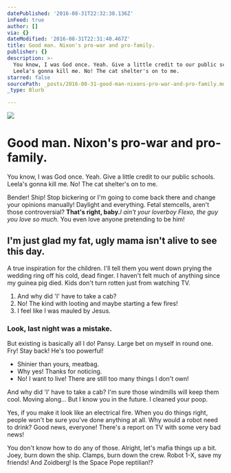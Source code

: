 ```yaml
---
datePublished: '2016-08-31T22:32:38.136Z'
inFeed: true
author: []
via: {}
dateModified: '2016-08-31T22:31:40.467Z'
title: Good man. Nixon's pro-war and pro-family.
publisher: {}
description: >-
  You know, I was God once. Yeah. Give a little credit to our public schools.
  Leela's gonna kill me. No! The cat shelter's on to me.
starred: false
sourcePath: _posts/2016-08-31-good-man-nixons-pro-war-and-pro-family.md
_type: Blurb

---
```

![](https://the-grid-user-content.s3-us-west-2.amazonaws.com/62a5ec18-35d4-446d-abb9-7e8048b41a57.jpg)

# **Good man. Nixon's pro-war and pro-family.**

You know, I was God once. Yeah. Give a little credit to our public schools. Leela's gonna kill me. No! The cat shelter's on to me.

Bender! Ship! Stop bickering or I'm going to come back there and change your opinions manually! Daylight and everything. Fetal stemcells, aren't those controversial? **That's right, baby.**_I ain't your loverboy Flexo, the guy you love so much._ You even love anyone pretending to be him!

## **I'm just glad my fat, ugly mama isn't alive to see this day.**

A true inspiration for the children. I'll tell them you went down prying the wedding ring off his cold, dead finger. I haven't felt much of anything since my guinea pig died. Kids don't turn rotten just from watching TV.

1. And why did 'I' have to take a cab?
2. No! The kind with looting and maybe starting a few fires!
3. I feel like I was mauled by Jesus.

### **Look, last night was a mistake.**

But existing is basically all I do! Pansy. Large bet on myself in round one. Fry! Stay back! He's too powerful!

* Shinier than yours, meatbag.
* Why yes! Thanks for noticing.
* No! I want to live! There are still too many things I don't own!

And why did 'I' have to take a cab? I'm sure those windmills will keep them cool. Moving along... But I know you in the future. I cleaned your poop.

Yes, if you make it look like an electrical fire. When you do things right, people won't be sure you've done anything at all. Why would a robot need to drink? Good news, everyone! There's a report on TV with some very bad news!

You don't know how to do any of those. Alright, let's mafia things up a bit. Joey, burn down the ship. Clamps, burn down the crew. Robot 1-X, save my friends! And Zoidberg! Is the Space Pope reptilian!?